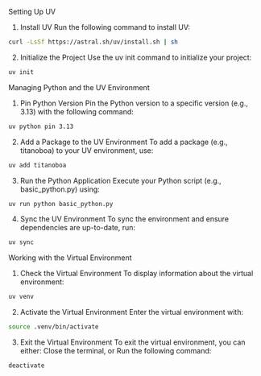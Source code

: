 Setting Up UV 

1. Install UV
Run the following command to install UV:
```bash
curl -LsSf https://astral.sh/uv/install.sh | sh
```
2. Initialize the Project
Use the uv init command to initialize your project:
```bash
uv init
```

Managing Python and the UV Environment
1. Pin Python Version
Pin the Python version to a specific version (e.g., 3.13) with the following command:
```bash
uv python pin 3.13
```

2. Add a Package to the UV Environment
To add a package (e.g., titanoboa) to your UV environment, use:
```bash
uv add titanoboa
```

3. Run the Python Application
Execute your Python script (e.g., basic_python.py) using:
```bash
uv run python basic_python.py
```

4. Sync the UV Environment
To sync the environment and ensure dependencies are up-to-date, run:
```bash
uv sync
```

Working with the Virtual Environment
1. Check the Virtual Environment
To display information about the virtual environment:
```bash
uv venv
```

2. Activate the Virtual Environment
Enter the virtual environment with:
```bash
source .venv/bin/activate
```

3. Exit the Virtual Environment
To exit the virtual environment, you can either:
    Close the terminal, or
    Run the following command:
```bash
deactivate
```
